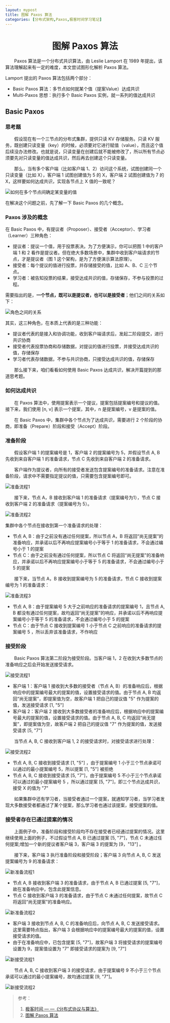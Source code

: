 ```yaml
---
layout: mypost
title: 图解 Paxos 算法
categories: [分布式架构,Paxos,极客时间学习笔记]
---
```

# <center>图解 Paxos 算法</center>
&emsp;&emsp;Paxos 算法是一个分布式共识算法，由 Leslie Lamport 在 1989 年提出，该算法理解起来有一定的难度，本文尝试图形化解析 Paxos 算法。

Lamport 提出的 Paxos 算法包括两个部分：
<ul>
    <li>Basic Paxos 算法：多节点如何就某个值（提案Value）达成共识</li>
    <li>Multi-Paxos 思想：执行多个 Basic Paxos 实例，就一系列的值达成共识</li>
</ul>

## Basic Paxos
### 思考题
&emsp;&emsp;假设现在有一个三节点的分布式集群，提供只读 KV 存储服务。只读 KV 服务，既创建只读变量（key）的时候，必须要对它进行赋值（value），而且这个值后续没办法修改。也就是说，只读变量在创建后就不能被修改了，所以所有节点必须要先对只读变量的值达成共识，然后再去创建这个只读变量。

&emsp;&emsp;那么，当有多个客户端（比如客户端 1、2）访问这个系统，试图创建同一个只读变量（比如 X），客户端 1 试图创建值为 5 的 X，客户端 2 试图创建值为 7 的 X，这样要如何达成共识，实现各节点上 X 值的一致呢？

![如何在多个节点间确定某变量的值](pho1.png "图1")

在解决这个问题之前，先了解一下 Basic Paxos 的几个概念。

### Paxos 涉及的概念

在 Basic Paxos 中，有提议者（Proposer）、接受者（Acceptor）、学习者（Learner）三种角色：
<ul>
    <li>提议者：提议一个值，用于投票表决。为了方便演示，你可以把图 1 中的客户端 1 和 2 看作是提议者。但在绝大多数场景中，集群中收到客户端请求的节点，才是提议者（图 1 这个架构，是为了方便演示算法原理）。</li>
    <li>接受者：每个提议的值进行投票，并存储接受的值，比如 A、B、C 三个节点。</li>
    <li>学习者：被告知投票的结果，接受达成共识的值，存储保存，不参与投票的过程。</li>
</ul>

需要指出的是，**一个节点，既可以是提议者，也可以是接受者**；他们之间的关系如下：

![角色之间的关系](pho2.png "图2")

其实，这三种角色，在本质上代表的是三种功能：

<ul>
    <li>提议者代表的是接入和协调功能，收到客户端请求后，发起二阶段提交，进行共识协商</li>
    <li>接受者代表投票协商和存储数据，对提议的值进行投票，并接受达成共识的值，存储保存</li>
    <li>学习者代表存储数据，不参与共识协商，只接受达成共识的值，存储保存</li>
</ul>

&emsp;&emsp;那么接下来，咱们看看如何使用 Basic Paxos 达成共识，解决开篇提到的那道思考题。

### 如何达成共识

&emsp;&emsp;在 Paxos 算法中，使用提案表示一个提议，提案包括提案编号和提议的值。接下来，我们使用 [n, v] 表示一个提案，其中，n 是提案编号，v 是提案的值。

&emsp;&emsp;在 Basic Paxos 中，集群中各个节点为了达成共识，需要进行 2 个阶段的协商，即准备（Prepare）阶段和接受（Accept）阶段。 

### 准备阶段

&emsp;&emsp;假设客户端 1 的提案编号是 1，客户端 2 的提案编号为 5，并假设节点 A, B 先收到来自客户端 1 的准备请求，节点 C 先收到来自客户端 2 的准备请求。

&emsp;&emsp;客户端作为提议者，向所有的接受者发送包含提案编号的准备请求。注意在准备阶段，请求中不需要指定提议的值，只需要包含提案编号即可。

![准备流程1](pho3.png "图3")

&emsp;&emsp;接下来，节点 A，B 接收到客户端 1 的准备请求（提案编号为1），节点 C 接收到客户端 2 的准备请求（提案编号为 5）。

![准备流程2](pho4.png "图4")

集群中各个节点在接收到第一个准备请求的处理：
<ul>
    <li>节点 A, B：由于之前没有通过任何提案，所以节点 A，B 将返回“尚无提案”的准备响应，并承诺以后不再响应提案编号小于等于 1 的准备请求，不会通过编号小于 1 的提案
    </li>
    <li>节点 C：由于之前没有通过任何提案，所以节点 C 将返回“尚无提案”的准备响应，并承诺以后不再响应提案编号小于等于 5 的准备请求，不会通过编号小于 5 的提案
    </li>
</ul>

&emsp;&emsp;接下来，当节点 A，B 接收到提案编号为 5 的准备请求，节点 C 接收到提案编号为 1 的准备请求：

![准备流程3](pho5.png "图5")

<ul>
    <li>节点 A, B：由于提案编号 5 大于之前响应的准备请求的提案编号 1，且节点 A, B 都没有通过任何提案，故均返回“尚无提案”的响应，并承诺以后不再响应提案编号小于等于 5 的准备请求，不会通过编号小于 5 的提案</li>
    <li>节点 C：由于节点 C 接收到提案编号 1 小于节点 C 之前响应的准备请求的提案编号 5 ，所以丢弃该准备请求，不作响应</li>
</ul>

### 接受阶段
&emsp;&emsp;Basic Paxos 算法第二阶段为接受阶段。当客户端 1，2 在收到大多数节点的准备响应之后会开始发送接受请求。

![接受流程1](pho6.png "图6")

<ul>
    <li>客户端 1：客户端 1 接收到大多数的接受者（节点 A, B）的准备响应后，根据响应中的提案编号最大的提案的值，设置接受请求的值。由于节点 A, B 均返回“尚无提案”，即提案值为空，故客户端 1 把自己的提议值 "5" 作为提案的值，发送接受请求 [1, "5"]</li>
    <li>客户端 2：客户端 2 接收到大多数接受者的准备响应后，根据响应中的提案编号最大的提案的值，设置接受请求的值。由于节点 A, B, C 均返回“尚无提案”，即提案值为空，故客户端 2 把自己的提议值 "7" 作为提案的值，发送接受请求 [5, "7"]</li>
</ul>

&emsp;&emsp;当节点 A, B, C 接收到客户端 1, 2 的接受请求时，对接受请求进行处理：

![接受流程2](pho7.png "图7")

<ul>
    <li>节点 A, B, C 接收到接受请求 [1, "5"] ，由于提案编号 1 小于三个节点承诺可以通过的最小提案编号 5，所以提案 [1, "5"] 被拒绝</li>
    <li>节点 A, B, C 接收到接受请求 [5, "7"]，由于提案编号 5 不小于三个节点承诺可以通过的最小提案编号 5 ，所以通过提案 [5, "7"]，即三个节点达成共识，接受 X 的值为 "7"</li>
</ul>

&emsp;&emsp;如果集群中还有学习者，当接受者通过一个提案，就通知学习者，当学习者发现大多数接受者都通过了某个提案，那么学习者也通过该提案，接受提案的值。

### 接受者存在已通过提案的情况

&emsp;&emsp;上面例子中，准备阶段和接受阶段均不存在接受者已经通过提案的情况。这里继续使用上面的例子，不过假设节点 A, B 已通过提案 [5, "7"]，节点 C 未通过任何提案;增加一个新的提议者客户端 3，客户端 3 的提案为 [9，"13"] 。

&emsp;&emsp;接下来，客户端 3 执行准备阶段和接受阶段；客户端 3 向节点 A, B, C 发送提案编号为 9 的准备请求：

![新准备流程1](pho8.png "图8")

<ul>
    <li>节点 A, B 接收到客户端 3 的准备请求，由于节点 A, B 已通过提案 [5, "7"]，故在准备响应中，包含此提案信息。</li>
    <li>节点 C 接收到客户端 3 的准备请求，由于节点 C 未通过任何提案，故节点 C 将返回“尚无提案”的准备响应。</li>
</ul>

![新准备流程2](pho9.png "图9")

<ul>
    <li>客户端 3 接收到节点 A, B, C 的准备响应后，向节点 A, B, C 发送接受请求。这里需要特点指出，客户端 3 会根据响应中的提案编号最大的提案的值，设置接受请求的值。</li>
    <li>由于在准备响应中，已包含提案 [5, "7"]，故客户端 3 将接受请求的提案编号设置为 9，提案值设置为 "7" 即接受请求的提案为 [9, "7"]</li>
</ul>

![新接受流程1](pho10.png "图10")

&emsp;&emsp;节点 A, B, C 接收到客户端 3 的接受请求，由于提案编号 9 不小于三个节点承诺可以通过的最小提案编号，故均通过提案 [9, "7"]。

![新接受流程2](pho11.png "图11")


>参考：
>1. <a href="https://time.geekbang.org/column/intro/279">极客时间 — —《分布式协议与算法》</a>
>2. <a href="https://leehao.me/%E5%9B%BE%E8%A7%A3-Paxos-%E7%AE%97%E6%B3%95/">图解 Paxos 算法</a>

